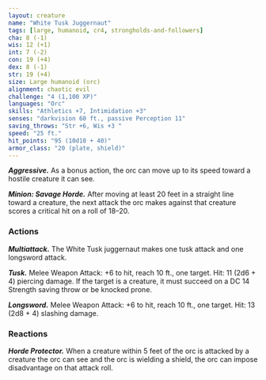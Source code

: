 ```yaml
---
layout: creature
name: "White Tusk Juggernaut"
tags: [large, humanoid, cr4, strongholds-and-followers]
cha: 8 (-1)
wis: 12 (+1)
int: 7 (-2)
con: 19 (+4)
dex: 8 (-1)
str: 19 (+4)
size: Large humanoid (orc)
alignment: chaotic evil
challenge: "4 (1,100 XP)"
languages: "Orc"
skills: "Athletics +7, Intimidation +3"
senses: "darkvision 60 ft., passive Perception 11"
saving_throws: "Str +6, Wis +3 "
speed: "25 ft."
hit_points: "95 (10d10 + 40)"
armor_class: "20 (plate, shield)"
---
```


***Aggressive.*** As a bonus action, the orc can
move up to its speed toward a hostile creature it
can see.

***Minion: Savage Horde.*** After moving at least 20
feet in a straight line toward a creature, the next
attack the orc makes against that creature scores
a critical hit on a roll of 18–20.


### Actions

***Multiattack.*** The White Tusk juggernaut makes
one tusk attack and one longsword attack.

***Tusk.*** Melee Weapon Attack: +6 to hit, reach 10 ft.,
one target. Hit: 11 (2d6 + 4) piercing damage. If
the target is a creature, it must succeed on a DC
14 Strength saving throw or be knocked prone.

***Longsword.*** Melee Weapon Attack: +6 to hit,
reach 10 ft., one target. Hit: 13 (2d8 + 4) slashing damage.

### Reactions

***Horde Protector.*** When a creature within 5 feet
of the orc is attacked by a creature the orc can
see and the orc is wielding a shield, the orc can
impose disadvantage on that attack roll. 
